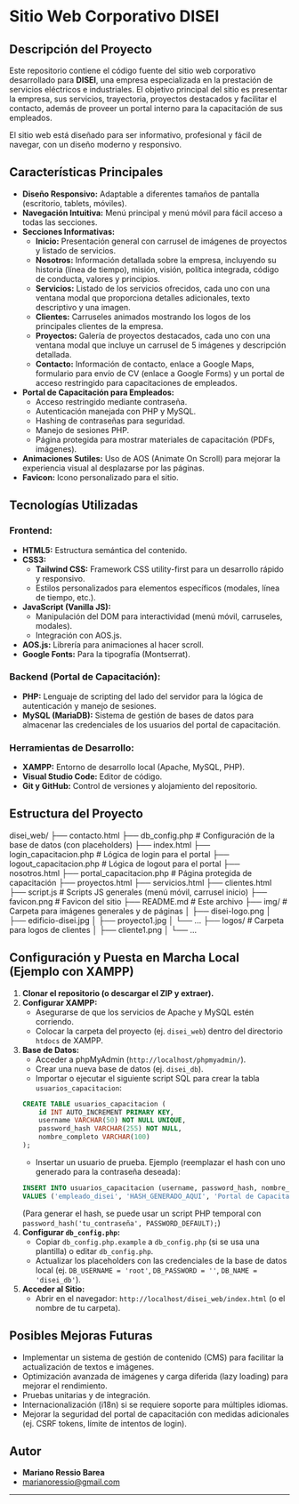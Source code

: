 # Sitio Web Corporativo DISEI

## Descripción del Proyecto

Este repositorio contiene el código fuente del sitio web corporativo desarrollado para **DISEI**, una empresa especializada en la prestación de servicios eléctricos e industriales. El objetivo principal del sitio es presentar la empresa, sus servicios, trayectoria, proyectos destacados y facilitar el contacto, además de proveer un portal interno para la capacitación de sus empleados.

El sitio web está diseñado para ser informativo, profesional y fácil de navegar, con un diseño moderno y responsivo.

## Características Principales

- **Diseño Responsivo:** Adaptable a diferentes tamaños de pantalla (escritorio, tablets, móviles).
- **Navegación Intuitiva:** Menú principal y menú móvil para fácil acceso a todas las secciones.
- **Secciones Informativas:**
  - **Inicio:** Presentación general con carrusel de imágenes de proyectos y listado de servicios.
  - **Nosotros:** Información detallada sobre la empresa, incluyendo su historia (línea de tiempo), misión, visión, política integrada, código de conducta, valores y principios.
  - **Servicios:** Listado de los servicios ofrecidos, cada uno con una ventana modal que proporciona detalles adicionales, texto descriptivo y una imagen.
  - **Clientes:** Carruseles animados mostrando los logos de los principales clientes de la empresa.
  - **Proyectos:** Galería de proyectos destacados, cada uno con una ventana modal que incluye un carrusel de 5 imágenes y descripción detallada.
  - **Contacto:** Información de contacto, enlace a Google Maps, formulario para envío de CV (enlace a Google Forms) y un portal de acceso restringido para capacitaciones de empleados.
- **Portal de Capacitación para Empleados:**
  - Acceso restringido mediante contraseña.
  - Autenticación manejada con PHP y MySQL.
  - Hashing de contraseñas para seguridad.
  - Manejo de sesiones PHP.
  - Página protegida para mostrar materiales de capacitación (PDFs, imágenes).
- **Animaciones Sutiles:** Uso de AOS (Animate On Scroll) para mejorar la experiencia visual al desplazarse por las páginas.
- **Favicon:** Icono personalizado para el sitio.

## Tecnologías Utilizadas

### Frontend:

- **HTML5:** Estructura semántica del contenido.
- **CSS3:**
  - **Tailwind CSS:** Framework CSS utility-first para un desarrollo rápido y responsivo.
  - Estilos personalizados para elementos específicos (modales, línea de tiempo, etc.).
- **JavaScript (Vanilla JS):**
  - Manipulación del DOM para interactividad (menú móvil, carruseles, modales).
  - Integración con AOS.js.
- **AOS.js:** Librería para animaciones al hacer scroll.
- **Google Fonts:** Para la tipografía (Montserrat).

### Backend (Portal de Capacitación):

- **PHP:** Lenguaje de scripting del lado del servidor para la lógica de autenticación y manejo de sesiones.
- **MySQL (MariaDB):** Sistema de gestión de bases de datos para almacenar las credenciales de los usuarios del portal de capacitación.

### Herramientas de Desarrollo:

- **XAMPP:** Entorno de desarrollo local (Apache, MySQL, PHP).
- **Visual Studio Code:** Editor de código.
- **Git y GitHub:** Control de versiones y alojamiento del repositorio.

## Estructura del Proyecto

disei_web/
├── contacto.html
├── db_config.php # Configuración de la base de datos (con placeholders)
├── index.html
├── login_capacitacion.php # Lógica de login para el portal
├── logout_capacitacion.php # Lógica de logout para el portal
├── nosotros.html
├── portal_capacitacion.php # Página protegida de capacitación
├── proyectos.html
├── servicios.html
├── clientes.html
├── script.js # Scripts JS generales (menú móvil, carrusel inicio)
├── favicon.png # Favicon del sitio
├── README.md # Este archivo
├── img/ # Carpeta para imágenes generales y de páginas
│ ├── disei-logo.png
│ ├── edificio-disei.jpg
│ ├── proyecto1.jpg
│ └── ...
├── logos/ # Carpeta para logos de clientes
│ ├── cliente1.png
│ └── ...

## Configuración y Puesta en Marcha Local (Ejemplo con XAMPP)

1.  **Clonar el repositorio (o descargar el ZIP y extraer).**
2.  **Configurar XAMPP:**
    - Asegurarse de que los servicios de Apache y MySQL estén corriendo.
    - Colocar la carpeta del proyecto (ej. `disei_web`) dentro del directorio `htdocs` de XAMPP.
3.  **Base de Datos:**
    - Acceder a phpMyAdmin (`http://localhost/phpmyadmin/`).
    - Crear una nueva base de datos (ej. `disei_db`).
    - Importar o ejecutar el siguiente script SQL para crear la tabla `usuarios_capacitacion`:
    ```sql
    CREATE TABLE usuarios_capacitacion (
        id INT AUTO_INCREMENT PRIMARY KEY,
        username VARCHAR(50) NOT NULL UNIQUE,
        password_hash VARCHAR(255) NOT NULL,
        nombre_completo VARCHAR(100)
    );
    ```
    - Insertar un usuario de prueba. Ejemplo (reemplazar el hash con uno generado para la contraseña deseada):
    ```sql
    INSERT INTO usuarios_capacitacion (username, password_hash, nombre_completo)
    VALUES ('empleado_disei', 'HASH_GENERADO_AQUI', 'Portal de Capacitación');
    ```
    (Para generar el hash, se puede usar un script PHP temporal con `password_hash('tu_contraseña', PASSWORD_DEFAULT);`)
4.  **Configurar `db_config.php`:**
    - Copiar `db_config.php.example` a `db_config.php` (si se usa una plantilla) o editar `db_config.php`.
    - Actualizar los placeholders con las credenciales de la base de datos local (ej. `DB_USERNAME = 'root'`, `DB_PASSWORD = ''`, `DB_NAME = 'disei_db'`).
5.  **Acceder al Sitio:**
    - Abrir en el navegador: `http://localhost/disei_web/index.html` (o el nombre de tu carpeta).

## Posibles Mejoras Futuras

- Implementar un sistema de gestión de contenido (CMS) para facilitar la actualización de textos e imágenes.
- Optimización avanzada de imágenes y carga diferida (lazy loading) para mejorar el rendimiento.
- Pruebas unitarias y de integración.
- Internacionalización (i18n) si se requiere soporte para múltiples idiomas.
- Mejorar la seguridad del portal de capacitación con medidas adicionales (ej. CSRF tokens, límite de intentos de login).

## Autor

- **Mariano Ressio Barea**
- marianoressio@gmail.com

---
